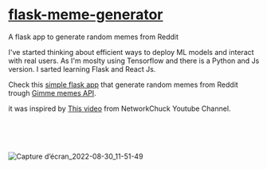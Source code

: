 # [flask-meme-generator](https://flask-meme-generator.herokuapp.com/)
A flask app to generate random memes from Reddit 

I've started thinking about efficient ways to deploy ML models and interact with real users.
As I'm moslty using Tensorflow and there is a Python and Js version.
I sarted learning Flask and React Js.


Check this [simple flask app](https://flask-meme-generator.herokuapp.com/) that generate random memes from Reddit trough [Gimme memes API](https://meme-api.herokuapp.com/gimme).

it was inspired by [This video](https://youtu.be/5aYpkLfkgRE/) from NetworkChuck Youtube Channel.

<br/>
<br/>
<br/>

![Capture d’écran_2022-08-30_11-51-49](https://user-images.githubusercontent.com/90383672/187430364-7b9e5e63-ede5-456e-85b8-b40234453a94.png)

